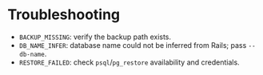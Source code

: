 # Troubleshooting

- `BACKUP_MISSING`: verify the backup path exists.
- `DB_NAME_INFER`: database name could not be inferred from Rails; pass `--db-name`.
- `RESTORE_FAILED`: check `psql`/`pg_restore` availability and credentials.
